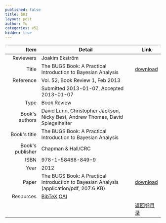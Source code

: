 ```yaml
---
published: false
title: b01
layout: post
author: Yu
categories: v52
hidden: true
---
```


| Item | Detail | Link |
|---:|---|---|
| Reviewers | Joakim Ekström| |
| Title |The BUGS Book: A Practical Introduction to Bayesian Analysis | [download](http://www.jstatsoft.org/v52/b01/paper) |
| Reference |Vol. 52, Book Review 1, Feb 2013 | |
| | Submitted 2013-01-07, Accepted 2013-01-07| | 
| Type | Book Review| |
| Book's authors | David Lunn, Christopher Jackson, Nicky Best, Andrew Thomas, David Spiegelhalter| |
| Book's title | The BUGS Book: A Practical Introduction to Bayesian Analysis| |
| Book's publisher | Chapman & Hall/CRC| |
| ISBN | 978-1-58488-849-9| |
| Year | 2012| |
| Paper | The BUGS Book: A Practical Introduction to Bayesian Analysis  (application/pdf, 207.6 KB)| [download](http://www.jstatsoft.org/v52/b01/paper) |
| Resources | [BibTeX](http://www.jstatsoft.org/v52/b01/bibtex) [OAI](http://www.jstatsoft.org/oai?verb=GetRecord&identifier=oai.jstatsoft/v52/b01&prefix=oai_dc)| |
| |  | [返回卷目录]({{site.baseurl}}/volume/v52.html) |